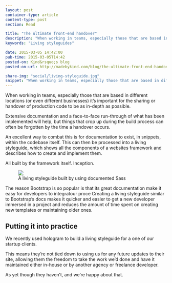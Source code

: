 ```yaml
---
layout: post
container-type: article
content-type: post
section: Read

title: "The ultimate front-end handover"
description: "When working in teams, especially those that are based in different locations (or even different businesses) it&rsquo;s important for the sharing or handover of production code to be as in-depth as possible."
keywords: "Living styleguides"

date: 2015-03-05 14:42:00
pub-time: 2015-03-05T14:42
posted-on: Kind&rsquo;s blog
posted-on-url: http://madebykind.com/blog/the-ultimate-front-end-handover/

share-img: "social/living-styleguide.jpg"
snippet: "When working in teams, especially those that are based in different locations (or even different businesses) it&rsquo;s important for the sharing or handover of production code to be as in-depth as possible."
---
```


When working in teams, especially those that are based in different locations (or even different businesses) it&rsquo;s important for the sharing or handover of production code to be as in-depth as possible.

Extensive documentation and a face-to-face run-through of what has been implemented will help, but things that crop up during the build process can often be forgotten by the time a handover occurs.

An excellent way to combat this is for documentation to exist, in snippets, within the codebase itself. This can then be processed into a living styleguide, which shows all the components of a websites framework and describes how to create and implement them.

All built by the framework itself. Inception.

<figure class="figure--full">
    <img src="http://madebykind.com/uploads/blogImages/living-styleguide.png">
    <figcaption>A living styleguide built by using documented Sass</figcaption>
</figure>

The reason Bootstrap is so popular is that its great documentation make it easy for developers to integratour proce Creating a living styleguide similar to Bootstrap&rsquo;s docs makes it quicker and easier to get a new developer immersed in a project and reduces the amount of time spent on creating new templates or maintaining older ones.

## Putting it into practice

We recently used hologram to build a living styleguide for a one of our startup clients.

This means they&rsquo;re not tied down to using us for any future updates to their site, allowing them the freedom to take the work we&rsquo;d done and have it maintained either in-house or by another agency or freelance developer.

As yet though they haven&rsquo;t, and we&rsquo;re happy about that.